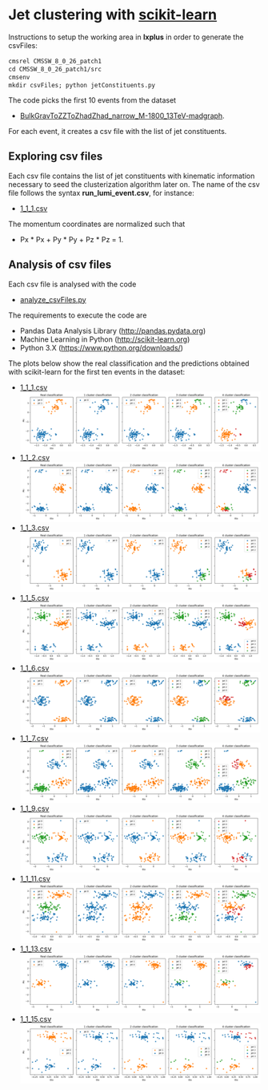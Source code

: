 # Jet clustering with [scikit-learn](http://scikit-learn.org)

Instructions to setup the working area in **lxplus** in order to generate the csvFiles:

~~~~~~~~~~~~~~~~~~~~~~~~~~~~~~~~~~~~~~~~~~~~~~~~~~~~~~~~~~~~~~~~~~~~~~~~~~~~~~~~
cmsrel CMSSW_8_0_26_patch1
cd CMSSW_8_0_26_patch1/src
cmsenv
mkdir csvFiles; python jetConstituents.py
~~~~~~~~~~~~~~~~~~~~~~~~~~~~~~~~~~~~~~~~~~~~~~~~~~~~~~~~~~~~~~~~~~~~~~~~~~~~~~~~

The code picks the first 10 events from the dataset 

-   [BulkGravToZZToZhadZhad_narrow_M-1800_13TeV-madgraph](jetConstituents.py#L27). 

For each event, it creates a csv file with the list of jet constituents. 

## Exploring csv files

Each csv file contains the list of jet constituents with kinematic information necessary to seed the clusterization algorithm later on. The name of the csv file follows the syntax **run_lumi_event.csv**, for instance: 

-   [1_1_1.csv](csvFiles/1_1_1.csv)

The momentum coordinates are normalized such that

-   Px * Px + Py * Py + Pz * Pz = 1.

## Analysis of csv files

Each csv file is analysed with the code

-   [analyze_csvFiles.py](analyze_csvFiles.py)

The requirements to execute the code are

-   Pandas Data Analysis Library (http://pandas.pydata.org)
-   Machine Learning in Python (http://scikit-learn.org)
-   Python 3.X (https://www.python.org/downloads/)

The plots below show the real classification and the predictions obtained with scikit-learn for the first ten events in the dataset:

-   [1_1_1.csv](csvFiles/1_1_1.csv)
![](outPlots/1_1_1.png)
-   [1_1_2.csv](csvFiles/1_1_2.csv)
![](outPlots/1_1_2.png)
-   [1_1_3.csv](csvFiles/1_1_3.csv)
![](outPlots/1_1_3.png)
-   [1_1_5.csv](csvFiles/1_1_5.csv)
![](outPlots/1_1_5.png)
-   [1_1_6.csv](csvFiles/1_1_6.csv)
![](outPlots/1_1_6.png)
-   [1_1_7.csv](csvFiles/1_1_7.csv)
![](outPlots/1_1_7.png)
-   [1_1_9.csv](csvFiles/1_1_9.csv)
![](outPlots/1_1_9.png)
-   [1_1_11.csv](csvFiles/1_1_11.csv)
![](outPlots/1_1_11.png)
-   [1_1_13.csv](csvFiles/1_1_13.csv)
![](outPlots/1_1_13.png)
-   [1_1_15.csv](csvFiles/1_1_15.csv)
![](outPlots/1_1_15.png)
